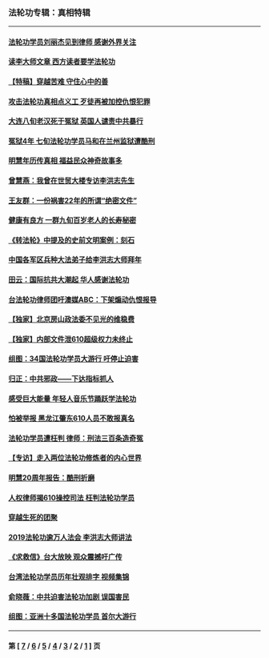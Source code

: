 ### 法轮功专辑：真相特辑
---
#### [法轮功学员刘丽杰见到律师 感谢外界关注](../../pages/nf4389/n13927012.md?04170430) 
#### [读李大师文章 西方读者要学法轮功](../../pages/nf4389/n13925142.md?04170430) 
#### [【特稿】穿越苦难 守住心中的善](../../pages/nf4389/n13784979.md?04170430) 
#### [攻击法轮功真相点义工 歹徒再被加控仇恨犯罪](../../pages/nf4389/n13601019.md?04170430) 
#### [大连八旬老汉死于冤狱 英国人谴责中共暴行](../../pages/nf4389/n13480118.md?04170430) 
#### [冤狱4年 七旬法轮功学员马和在兰州监狱遭酷刑](../../pages/nf4389/n13304688.md?04170430) 
#### [明慧年历传真相 福益民众神奇故事多](../../pages/nf4389/n13294545.md?04170430) 
#### [曾慧燕：我曾在世贸大楼专访李洪志先生](../../pages/nf4389/n12898729.md?04170430) 
#### [王友群：一份祸害22年的所谓“绝密文件”](../../pages/nf4389/n12871750.md?04170430) 
#### [健康有良方 一群九旬百岁老人的长寿秘密](../../pages/nf4389/n12847475.md?04170430) 
#### [《转法轮》中提及的史前文明案例：刻石](../../pages/nf4389/n12758577.md?04170430) 
#### [中国各军区兵种大法弟子给李洪志大师拜年](../../pages/nf4389/n12750047.md?04170430) 
#### [田云：国际抗共大潮起 华人感谢法轮功](../../pages/nf4389/n12357708.md?04170430) 
#### [台法轮功律师团吁澳媒ABC：下架煽动仇恨报导](../../pages/nf4389/n12279917.md?04170430) 
#### [【独家】北京房山政法委不见光的维稳费](../../pages/nf4389/n12031979.md?04170430) 
#### [【独家】内部文件泄610超级权力未终止](../../pages/nf4389/n12023895.md?04170430) 
#### [组图：34国法轮功学员大游行 吁停止迫害](../../pages/nf4389/n11492658.md?04170430) 
#### [归正：中共邪政——下达指标抓人](../../pages/nf4389/n11474770.md?04170430) 
#### [感受巨大能量 年轻人音乐节踊跃学法轮功](../../pages/nf4389/n11441981.md?04170430) 
#### [怕被举报 黑龙江肇东610人员不敢报真名](../../pages/nf4389/n11436499.md?04170430) 
#### [法轮功学员遭枉判 律师：刑法三百条造奇冤](../../pages/nf4389/n11433943.md?04170430) 
#### [【专访】走入两位法轮功修炼者的内心世界](../../pages/nf4389/n11415623.md?04170430) 
#### [明慧20周年报告：酷刑折磨](../../pages/nf4389/n11387954.md?04170430) 
#### [人权律师揭610操控司法 枉判法轮功学员](../../pages/nf4389/n11313370.md?04170430) 
#### [穿越生死的团聚](../../pages/nf4389/n11258922.md?04170430) 
#### [2019法轮功逾万人法会 李洪志大师讲法](../../pages/nf4389/n11265303.md?04170430) 
#### [《求救信》台大放映 观众震撼吁广传](../../pages/nf4389/n10922251.md?04170430) 
#### [台湾法轮功学员历年壮观排字 视频集锦](../../pages/nf4389/n10878789.md?04170430) 
#### [俞晓薇：中共迫害法轮功加剧 误国害民](../../pages/nf4389/n10859260.md?04170430) 
#### [组图：亚洲十多国法轮功学员 首尔大游行](../../pages/nf4389/n10781149.md?04170430) 

---
#### 第 [ [7](./7.md?04170430) / [6](./6.md?04170430) / [5](./5.md?04170430) / [4](./4.md?04170430) / [3](./3.md?04170430) / [2](./2.md?04170430) / [1](./1.md?04170430) ] 页
